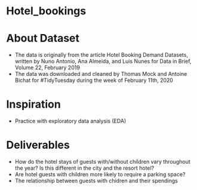 # Hotel_bookings
# About Dataset
- The data is originally from the article Hotel Booking Demand Datasets, written by Nuno Antonio, Ana Almeida, and Luis Nunes for Data in Brief, Volume 22, February 2019
- The data was downloaded and cleaned by Thomas Mock and Antoine Bichat for #TidyTuesday during the week of February 11th, 2020

# Inspiration
- Practice with exploratory data analysis (EDA)

# Deliverables
- How do the hotel stays of guests with/without children vary throughout the year? Is this different in the city and the resort hotel?
- Are hotel guests with children more likely to require a parking space?
- The relationship between guests with chidren and their spendings
